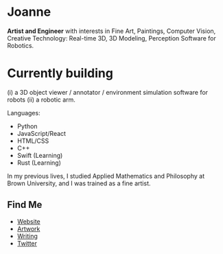 # Joanne
**Artist and Engineer** with interests in Fine Art, Paintings, Computer Vision, Creative Technology: Real-time 3D, 3D Modeling, Perception Software for Robotics. 

# Currently building 
(i) a 3D object viewer / annotator / environment simulation software for robots
(ii) a robotic arm. 

Languages:
- Python
- JavaScript/React
- HTML/CSS
- C++
- Swift (Learning)
- Rust (Learning) 

In my previous lives, I studied Applied Mathematics and Philosophy at Brown University, and I was trained as a fine artist. 

## Find Me
- <a href="https://limjungyoon.com/">Website</a>
- <a href="https://limjungyoon.com/art.html">Artwork</a>
- <a href="https://jungyoonlim.substack.com/">Writing</a>
- <a href="https://twitter.com/jungyoonlim">Twitter</a>
